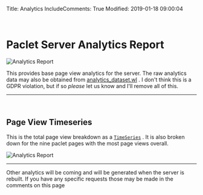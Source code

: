 Title: Analytics
IncludeComments: True
Modified: 2019-01-18 09:00:04

<a id="pacletserveranalytics" class="Section" style="width:0;height:0;margin:0;padding:0;">&zwnj;</a>

# Paclet Server Analytics Report

![Analytics Report]({filename}/img/analytics/users.png)

This provides base page view analytics for the server. The raw analytics data may also be obtained from  [analytics_dataset.wl](https://paclets.github.io/PacletServer/analytics_dataset.wl) . I don't think this is a GDPR violation, but if so  *please* let us know and I'll remove all of this.

---

<a id="pageviewtimeseries" class="Subsection" style="width:0;height:0;margin:0;padding:0;">&zwnj;</a>

## Page View Timeseries

This is the total page view breakdown as a  [```TimeSeries```](https://reference.wolfram.com/language/ref/TimeSeries.html) . It is also broken down for the nine paclet pages with the most page views overall.

![Analytics Report]({filename}/img/analytics/user_grid.png)

---

Other analytics will be coming and will be generated when the server is rebuilt. If you have any specific requests those may be made in the comments on this page